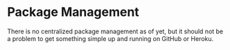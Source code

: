 # Package Management

There is no centralized package management as of yet, but it should not be a problem to get something simple up and running on GitHub or Heroku.